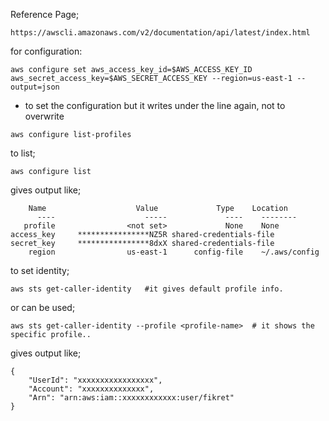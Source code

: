 Reference Page;
```
https://awscli.amazonaws.com/v2/documentation/api/latest/index.html
```
for configuration:
```
aws configure set aws_access_key_id=$AWS_ACCESS_KEY_ID aws_secret_access_key=$AWS_SECRET_ACCESS_KEY --region=us-east-1 --output=json
```

* to set the configuration but it writes under the line again, not to overwrite
```
aws configure list-profiles
```
to list;
```
aws configure list 
```
gives output like;
```
    Name                    Value             Type    Location
      ----                    -----             ----    --------
   profile                <not set>             None    None
access_key     ****************NZ5R shared-credentials-file
secret_key     ****************8dxX shared-credentials-file
    region                us-east-1      config-file    ~/.aws/config
```
to set identity;
```
aws sts get-caller-identity   #it gives default profile info.
```

or can be used;
```
aws sts get-caller-identity --profile <profile-name>  # it shows the specific profile..
```

gives output like;
```
{
    "UserId": "xxxxxxxxxxxxxxxxx",
    "Account": "xxxxxxxxxxxxxx",
    "Arn": "arn:aws:iam::xxxxxxxxxxxx:user/fikret"
}
```
